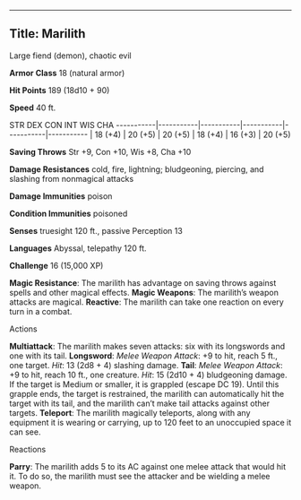 -------------------------
Title: Marilith
-------------------------


Large fiend (demon), chaotic evil

**Armor Class** 18 (natural armor)

**Hit Points** 189 (18d10 + 90)

**Speed** 40 ft.

  STR         DEX         CON         INT         WIS         CHA
  -----------|-----------|-----------|-----------|-----------|-----------
  | 18 (+4)   | 20 (+5)   | 20 (+5)   | 18 (+4)   | 16 (+3)   | 20 (+5)

**Saving Throws** Str +9, Con +10, Wis +8, Cha +10

**Damage Resistances** cold, fire, lightning; bludgeoning, piercing, and
slashing from nonmagical attacks

**Damage Immunities** poison

**Condition Immunities** poisoned

**Senses** truesight 120 ft., passive Perception 13

**Languages** Abyssal, telepathy 120 ft.

**Challenge** 16 (15,000 XP)


**Magic Resistance**: The marilith has advantage on saving throws
    against spells and other magical effects.
**Magic Weapons**: The marilith’s weapon attacks are magical.
**Reactive**: The marilith can take one reaction on every turn in
    a combat.


Actions

**Multiattack**: The marilith makes seven attacks: six with its
    longswords and one with its tail.
**Longsword**: *Melee Weapon Attack*: +9 to hit, reach 5 ft.,
    one target. *Hit*: 13 (2d8 + 4) slashing damage.
**Tail**: *Melee Weapon Attack*: +9 to hit, reach 10 ft.,
    one creature. *Hit*: 15 (2d10 + 4) bludgeoning damage. If the target
    is Medium or smaller, it is grappled (escape DC 19). Until this
    grapple ends, the target is restrained, the marilith can
    automatically hit the target with its tail, and the marilith can’t
    make tail attacks against other targets.
**Teleport**: The marilith magically teleports, along with any
    equipment it is wearing or carrying, up to 120 feet to an unoccupied
    space it can see.


Reactions

**Parry**: The marilith adds 5 to its AC against one melee attack
    that would hit it. To do so, the marilith must see the attacker and
    be wielding a melee weapon.


